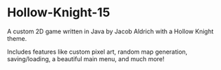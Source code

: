 # Hollow-Knight-15
A custom 2D game written in Java by Jacob Aldrich with a Hollow Knight theme.

Includes features like custom pixel art, random map generation, saving/loading, a beautiful main menu, and much more!
